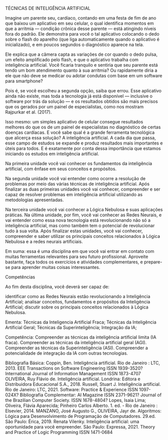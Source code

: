 TÉCNICAS DE INTELIGÊNCIA ARTIFICIAL

Imagine um parente seu, cardíaco, contando em uma festa de fim de ano que baixou um aplicativo em seu celular, o qual identifica momentos em que a arritmia — condição crônica desse parente — está atingindo níveis fora do padrão. Ele demonstra para você o tal aplicativo colocando o dedo sobre o flash do aparelho (que liga automaticamente quando o aplicativo é inicializado), e em poucos segundos o diagnóstico aparece na tela. 

Ele explica que a câmera capta as variações de cor quando o dedo pulsa, um efeito amplificado pelo flash, e que o aplicativo trabalha com inteligência artificial. Você ficaria tranquilo e sentiria que seu parente está tendo um bom atendimento quanto à sua arritmia? Ou rapidamente diria a ele que não deve se medicar ou adotar condutas com base em um software para smartphone? 

Pois é, se você escolheu a segunda opção, saiba que errou. Esse aplicativo ainda não existe, mas toda a tecnologia já está disponível — inclusive o software por trás da solução — e os resultados obtidos são mais precisos que os gerados por um painel de especialistas, como nos mostram Rajpurkar et al. (2017). 

Isso mesmo: um simples aplicativo de celular consegue resultados melhores do que os de um painel de especialistas no diagnóstico de certas doenças cardíacas. E você sabe qual é a grande ferramenta tecnológica que alicerça essa solução? A inteligência artificial. A cada dia que passa, esse campo de estudos se expande e produz resultados mais importantes e úteis para todos. E é exatamente por conta dessa importância que estamos iniciando os estudos em inteligência artificial.

Na primeira unidade você vai conhecer os fundamentos da inteligência artificial, com ênfase em seus conceitos e propósitos.

Na segunda unidade você vai entender como ocorre a resolução de problemas por meio das várias técnicas de inteligência artificial. Após finalizar as duas primeiras unidades você vai conhecer, compreender e ser capaz de resolver problemas em inteligência artificial utilizando as metodologias apresentadas.

Na terceira unidade você vai conhecer a Lógica Nebulosa e suas aplicações práticas. Na última unidade, por fim, você vai conhecer as Redes Neurais, e vai entender como essa nova tecnologia está revolucionando não só a inteligência artificial, mas como também tem o potencial de revolucionar tudo à sua volta. Após finalizar estas unidades, você vai conhecer, compreender e saber utilizar os principais conceitos relacionados à Lógica Nebulosa e a redes neurais artificiais.

Em suma: essa é uma disciplina em que você vai entrar em contato com muitas ferramentas relevantes para seu futuro profissional. Aproveite bastante, faça todos os exercícios e atividades complementares, e prepare-se para aprender muitas coisas interessantes.

Competências

Ao fim desta disciplina, você deverá ser capaz de:

identificar como as Redes Neurais estão revolucionando a Inteligência Artificial;
analisar conceitos, fundamentos e propósitos da Inteligência Artificial;
discutir sobre os principais conceitos relacionados à Lógica Nebulosa.
 
Ementa:
Técnicas da Inteligencia Artificial Fraca;
Técnicas da Inteligência Artificial Geral;
Técnicas da Superinteligência;
Integração da IA;

Competência:
Compreender as técnicas da inteligência artificial limita (IA fraca).
Compreender as técnicas da inteligência artificial geral (AGI).
Compreender as técnicas da Superinteligência (ASI).
Compreender a potencialidade de integração da IA com outras tecnologias.

Bibliografia Básica:
Coppin, Ben. Inteligência artificial. Rio de Janeiro : LTC, 2013.
EEE Transactions on Software Engineering ISSN 1939-3520?
International Journal of Information Management ISSN 1873-4707
OLIVEIRA, Ruy Flávio de. Inteligência artificial. Londrina: Editora e Distribuidora 
Educacional S.A., 2018.
Russell, Stuart J. Inteligência artificial. Rio de Janeiro: LTC, 2021.
Software: Practice & Experience ISSN 1097-024X?
Bibliografia Complementar:
AI Magazine ISSN 2371-9621?
Journal of the Brazilian Computer Society. ISSN 1678-4804?
Lopes, Isaia Lima; Oliveira, Flávia Aparecida; Pinheiro Carlos Alberto. 1. ed. - Rio de 
Janeiro : Elsevier, 2014.
MANZANO, José Augusto G., OLIVEIRA, Jayr de. Algoritmos: Lógica para 
Desenvolvimento de Programação de Computadores. 29.ed. São Paulo: Érica, 2019.
Renata Vilenky. Inteligência artificial: uma oportunidade para você empreender. São 
Paulo: Expressa, 2021.
Theory and Practice of Logic Programming ISSN 1471-0684
